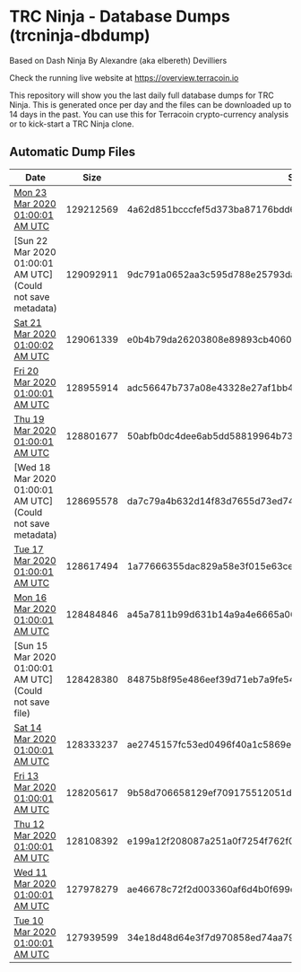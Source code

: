 # TRC Ninja - Database Dumps (trcninja-dbdump)
Based on Dash Ninja By Alexandre (aka elbereth) Devilliers

Check the running live website at https://overview.terracoin.io

This repository will show you the last daily full database dumps for TRC Ninja. This is generated once per day and the files can be downloaded up to 14 days in the past.
You can use this for Terracoin crypto-currency analysis or to kick-start a TRC Ninja clone.


## Automatic Dump Files
| Date | Size | SHA256 |
|--|--|--|
| [Mon 23 Mar 2020 01:00:01 AM UTC]() | 129212569 | 4a62d851bcccfef5d373ba87176bdd6f5bafcf4054661df66fc0410303da0173 | 
| [Sun 22 Mar 2020 01:00:01 AM UTC](Could not save metadata) | 129092911 | 9dc791a0652aa3c595d788e25793dacbbc6b83f18bf8678eb94a52403b76f3ae | 
| [Sat 21 Mar 2020 01:00:02 AM UTC](https://transfer.sh/em5LM/trcninja-dbdump-20200321010002.tar.bz2) | 129061339 | e0b4b79da26203808e89893cb4060d2e374bd93882ff6ca7162cfb02d5e990eb | 
| [Fri 20 Mar 2020 01:00:01 AM UTC]() | 128955914 | adc56647b737a08e43328e27af1bb4ccc2466d7e6aaced443a775f8acd1e6ecb | 
| [Thu 19 Mar 2020 01:00:01 AM UTC]() | 128801677 | 50abfb0dc4dee6ab5dd58819964b73a5743098fccf5b8acd3868a0b22e815c4d | 
| [Wed 18 Mar 2020 01:00:01 AM UTC](Could not save metadata) | 128695578 | da7c79a4b632d14f83d7655d73ed747f47b2127b501dc2c45d41884c9b526745 | 
| [Tue 17 Mar 2020 01:00:01 AM UTC]() | 128617494 | 1a77666355dac829a58e3f015e63ce3ba85b1d90c6165be086bc7e06c60ad750 | 
| [Mon 16 Mar 2020 01:00:01 AM UTC]() | 128484846 | a45a7811b99d631b14a9a4e6665a0611fa9a82c80d109bf5619c481020e883d6 | 
| [Sun 15 Mar 2020 01:00:01 AM UTC](Could not save file) | 128428380 | 84875b8f95e486eef39d71eb7a9fe546e49052a1f555238e65afaca0f7d77c86 | 
| [Sat 14 Mar 2020 01:00:01 AM UTC]() | 128333237 | ae2745157fc53ed0496f40a1c5869e2e6b46a0ba61866f55e78c52c004a23b03 | 
| [Fri 13 Mar 2020 01:00:01 AM UTC]() | 128205617 | 9b58d706658129ef709175512051da6cdddd73d0b8b8768b094ff19184ed72e0 | 
| [Thu 12 Mar 2020 01:00:01 AM UTC](https://transfer.sh/6UBEC/trcninja-dbdump-20200312010001.tar.bz2) | 128108392 | e199a12f208087a251a0f7254f762f02f28c8d09e8d62066c2e11f64f087e3f3 | 
| [Wed 11 Mar 2020 01:00:01 AM UTC]() | 127978279 | ae46678c72f2d003360af6d4b0f699c3d29cb9354e7e13036a9c2f1c907b9d6b | 
| [Tue 10 Mar 2020 01:00:01 AM UTC]() | 127939599 | 34e18d48d64e3f7d970858ed74aa79f555b9dbdac2adc9f45ee62db8a1a1990a | 
